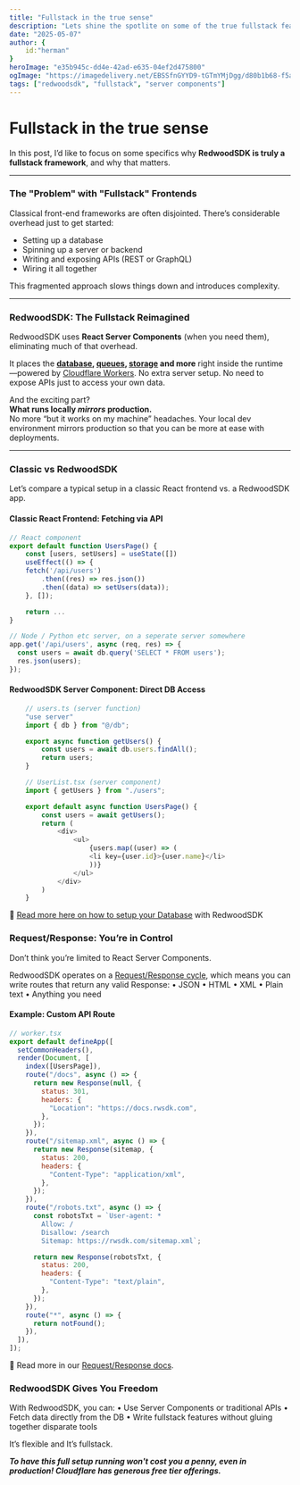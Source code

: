 ```yaml
---
title: "Fullstack in the true sense"
description: "Lets shine the spotlite on some of the true fullstack features of RedwoodSDK."
date: "2025-05-07"
author: {
    id:"herman"
}
heroImage: "e35b945c-dd4e-42ad-e635-04ef2d475800"
ogImage: "https://imagedelivery.net/EBSSfnGYYD9-tGTmYMjDgg/d80b1b68-f5a9-4af6-5cf0-924663a2e000/public"
tags: ["redwoodsdk", "fullstack", "server components"]
---
```

# Fullstack in the true sense

In this post, I’d like to focus on some specifics why **RedwoodSDK is truly a fullstack framework**, and why that matters.

---

### The "Problem" with "Fullstack" Frontends

Classical front-end frameworks are often disjointed. There’s considerable overhead just to get started:

- Setting up a database
- Spinning up a server or backend
- Writing and exposing APIs (REST or GraphQL)
- Wiring it all together

This fragmented approach slows things down and introduces complexity.

---

### RedwoodSDK: The Fullstack Reimagined

RedwoodSDK uses **React Server Components** (when you need them), eliminating much of that overhead.

It places the **[database](https://docs.rwsdk.com/core/database/), [queues](https://docs.rwsdk.com/core/queues/), [storage](https://docs.rwsdk.com/core/storage/) and more** right inside the runtime—powered by [Cloudflare Workers](https://developers.cloudflare.com/workers/). No extra server setup. No need to expose APIs just to access your own data.

And the exciting part?  
**What runs locally *mirrors* production.**  
No more “but it works on my machine” headaches. Your local dev environment mirrors production so that you can be more at ease with deployments.

---

### Classic vs RedwoodSDK

Let’s compare a typical setup in a classic React frontend vs. a RedwoodSDK app.

#### Classic React Frontend: Fetching via API

```js
// React component
export default function UsersPage() {
    const [users, setUsers] = useState([])
    useEffect(() => {
    fetch('/api/users')
        .then((res) => res.json())
        .then((data) => setUsers(data));
    }, []);

    return ...
}

// Node / Python etc server, on a seperate server somewhere
app.get('/api/users', async (req, res) => {
  const users = await db.query('SELECT * FROM users');
  res.json(users);
});
```

#### RedwoodSDK Server Component: Direct DB Access

```js
    // users.ts (server function)
    "use server"
    import { db } from "@/db";

    export async function getUsers() {
        const users = await db.users.findAll();
        return users;
    }

    // UserList.tsx (server component)
    import { getUsers } from "./users";

    export default async function UsersPage() {
        const users = await getUsers();
        return (
            <div>
                <ul>
                    {users.map((user) => (
                    <li key={user.id}>{user.name}</li>
                    ))}
                </ul>
            </div>
        )
    }
```

📘 [Read more here on how to setup your Database](https://docs.rwsdk.com/core/database/) with RedwoodSDK

### Request/Response: You’re in Control

Don’t think you’re limited to React Server Components.

RedwoodSDK operates on a [Request/Response cycle](https://docs.rwsdk.com/core/routing/), which means you can write routes that return any valid Response:
	•	JSON
	•	HTML
	•	XML
	•	Plain text
	•	Anything you need

#### Example: Custom API Route

```js
// worker.tsx
export default defineApp([
  setCommonHeaders(),
  render(Document, [
    index([UsersPage]),
    route("/docs", async () => {
      return new Response(null, {
        status: 301,
        headers: {
          "Location": "https://docs.rwsdk.com",
        },
      });
    }),
    route("/sitemap.xml", async () => {
      return new Response(sitemap, {
        status: 200,
        headers: {
          "Content-Type": "application/xml",
        },
      });
    }),
    route("/robots.txt", async () => {
      const robotsTxt = `User-agent: *
        Allow: /
        Disallow: /search
        Sitemap: https://rwsdk.com/sitemap.xml`;

      return new Response(robotsTxt, {
        status: 200,
        headers: {
          "Content-Type": "text/plain",
        },
      });
    }),
    route("*", async () => {
      return notFound();
    }),
  ]),
]);
```
📘 Read more in our [Request/Response docs]((https://docs.rwsdk.com/core/routing/)).

### RedwoodSDK Gives You Freedom

With RedwoodSDK, you can:
	•	Use Server Components or traditional APIs
	•	Fetch data directly from the DB
	•	Write fullstack features without gluing together disparate tools

It’s flexible and It’s fullstack.

**_To have this full setup running won't cost you a penny, even in production! Cloudflare has generous free tier offerings._**

